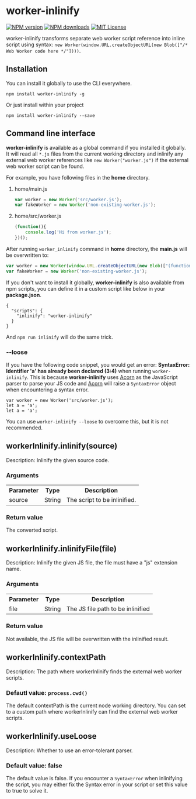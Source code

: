 worker-inlinify
==========
[![NPM version](https://img.shields.io/npm/v/worker-inlinify.svg?style=flat)](https://www.npmjs.com/package/worker-inlinify) [![NPM downloads](http://img.shields.io/npm/dm/worker-inlinify.svg?style=flat)](https://www.npmjs.com/package/worker-inlinify) [![MIT License](http://img.shields.io/badge/license-MIT-blue.svg?style=flat)](LICENSE)

worker-inlinify transforms separate web worker script reference into inline script using syntax: `new Worker(window.URL.createObjectURL(new Blob(["/* Web Worker code here */"])))`.

## Installation
You can install it globally to use the CLI everywhere.
```
npm install worker-inlinify -g
```

Or just install within your project
```
npm install worker-inlinify --save
```

## Command line interface
__worker-inlinify__ is available as a global command if you installed it globally. It will read all `*.js` files from the current working directory and inlinify any external web worker references like `new Worker("worker.js")` if the external web worker script can be found.

For example, you have following files in the __home__ directory.

1. home/main.js
   ```javascript
   var worker = new Worker('src/worker.js');
   var fakeWorker = new Worker('non-existing-worker.js');
   ```

2. home/src/worker.js
   ```javascript
   (function(){
       console.log('Hi from worker.js');
   })();
   
   ```

After running `worker_inlinify` command in __home__ directory, the __main.js__ will be overwritten to:

```javascript
var worker = new Worker(window.URL.createObjectURL(new Blob(["(function(){\r\n    console.log(\'Hi from worker.js\');\r\n})();"])));
var fakeWorker = new Worker('non-existing-worker.js');
```

If you don't want to install it globally, __worker-inlinify__ is also available from npm scripts, you can define it in a custom script like below in your __package.json__.

```
{
  "scripts": {
    "inlinify": "worker-inlinify"
  }
}
```

And  `npm run inlinify` will do the same trick.

### --loose
If you have the following code snippet, you would get an error: __SyntaxError: Identifier 'a' has already been declared (3:4)__ when running `worker-inlinify`. This is because __worker-inlinify__ uses [Acorn](https://github.com/acornjs/acorn) as the JavaScript parser to parse your JS code and [Acorn](https://github.com/acornjs/acorn) will raise a `SyntaxError` object when encountering a syntax error. 
```
var worker = new Worker('src/worker.js');
let a = 'a';
let a = 'a';
```
You can use `worker-inlinify --loose` to overcome this, but it is not recommended.

## workerInlinify.inlinify(source)
Description: Inlinify the given source code.

### Arguments
<table>
    <tr>
        <th>Parameter</th>
        <th>Type</th>
        <th>Description</th>
    </tr>
    <tr>
        <td>source</td>
        <td>String</td>
        <td>The script to be inlinified.</td>
    </tr>
</table>

### Return value
The converted script.

## workerInlinify.inlinifyFile(file)
Description: Inlinify the given JS file, the file must have a "js" extension name.

### Arguments
<table>
    <tr>
        <th>Parameter</th>
        <th>Type</th>
        <th>Description</th>
    </tr>
    <tr>
        <td>file</td>
        <td>String</td>
        <td>The JS file path to be inlinified</td>
    </tr>
</table>

### Return value
Not available, the JS file will be overwritten with the inlinified result.

## workerInlinify.contextPath
Description: The path where workerInlinify finds the external web worker scripts.

### Defautl value: `process.cwd()`
The default contextPath is the current node working directory. You can set to a custom path where workerInlinify can find the external web worker scripts.

## workerInlinify.useLoose
Description: Whether to use an error-tolerant parser.

### Default value: false
The default value is false. If you encounter a `SyntaxError` when inlinifying the script, you may either fix the Syntax error in your script or set this value to true to solve it.